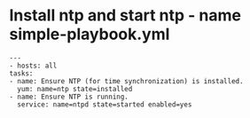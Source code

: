 # Install ntp and start ntp - name simple-playbook.yml
```
---
- hosts: all
tasks:
- name: Ensure NTP (for time synchronization) is installed.
  yum: name=ntp state=installed
- name: Ensure NTP is running.
  service: name=ntpd state=started enabled=yes
```
